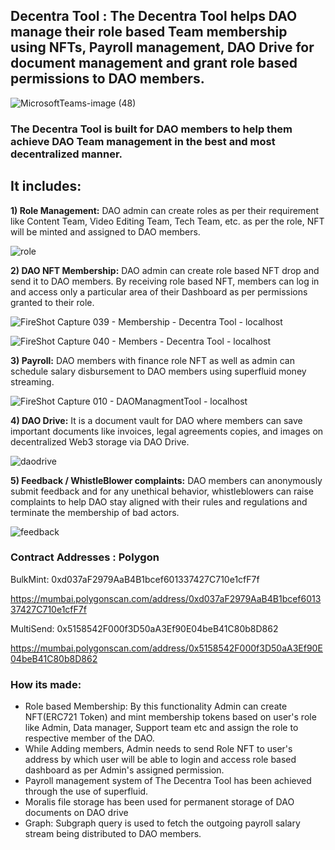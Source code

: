 ## Decentra Tool : The Decentra Tool helps DAO manage their role based Team membership using NFTs, Payroll management, DAO Drive for document management and grant role based permissions to DAO members.

![MicrosoftTeams-image (48)](https://user-images.githubusercontent.com/105703992/168970650-d56af04d-2334-4283-8056-63ce375c2f70.png)

### The Decentra Tool is built for DAO members to help them achieve DAO Team management in the best and most decentralized manner.

## It includes:

**1) Role Management:** DAO admin can create roles as per their requirement like Content Team, Video Editing Team, Tech Team, etc. as per the role, NFT will be minted and assigned to DAO members.

![role](https://user-images.githubusercontent.com/105703992/168972033-3d5493f6-bb00-4cbd-b8c6-87c5a6079d09.png)

**2) DAO NFT Membership:** DAO admin can create role based NFT drop and send it to DAO members. By receiving role based NFT, members can log in and access only a particular area of their Dashboard as per permissions granted to their role.

![FireShot Capture 039 - Membership - Decentra Tool - localhost](https://user-images.githubusercontent.com/105703992/168971690-e823e944-5889-4e6b-9813-310da177b4c8.png)

![FireShot Capture 040 - Members - Decentra Tool - localhost](https://user-images.githubusercontent.com/105703992/168971785-d4b62e5d-b419-4aa5-aa93-2268bf00ac54.png)

**3) Payroll:** DAO members with finance role NFT as well as admin can schedule salary disbursement to DAO members using superfluid money streaming.

![FireShot Capture 010 - DAOManagmentTool - localhost](https://user-images.githubusercontent.com/69969675/162637248-a5dc324d-e950-44a0-adbd-6e920e9dbc15.png)

**4) DAO Drive:** It is a document vault for DAO where members can save important documents like invoices, legal agreements copies, and images on decentralized Web3 storage via DAO Drive.

![daodrive](https://user-images.githubusercontent.com/105703992/168972287-c18d338d-154c-497b-9f96-054f984cce7f.png)

**5) Feedback / WhistleBlower complaints:** DAO members can anonymously submit feedback and for any unethical behavior, whistleblowers can raise complaints to help DAO stay aligned with their rules and regulations and terminate the membership of bad actors.

![feedback](https://user-images.githubusercontent.com/105703992/168972418-2391d4bb-dfc3-4d9b-a6ff-34f815f16a12.png)

### Contract Addresses : Polygon

BulkMint: 0xd037aF2979AaB4B1bcef601337427C710e1cfF7f

https://mumbai.polygonscan.com/address/0xd037aF2979AaB4B1bcef601337427C710e1cfF7f

MultiSend: 0x5158542F000f3D50aA3Ef90E04beB41C80b8D862

https://mumbai.polygonscan.com/address/0x5158542F000f3D50aA3Ef90E04beB41C80b8D862

### How its made:

- Role based Membership: By this functionality Admin can create NFT(ERC721 Token) and mint membership tokens based on user's role like Admin, Data manager, Support team etc and assign the role to respective member of the DAO.
- While Adding members, Admin needs to send Role NFT to user's address by which user will be able to login and access role based dashboard as per Admin's assigned permission.
- Payroll management system of The Decentra Tool has been achieved through the use of superfluid.
- Moralis file storage has been used for permanent storage of DAO documents on DAO drive
- Graph: Subgraph query is used to fetch the outgoing payroll salary stream being distributed to DAO members.
